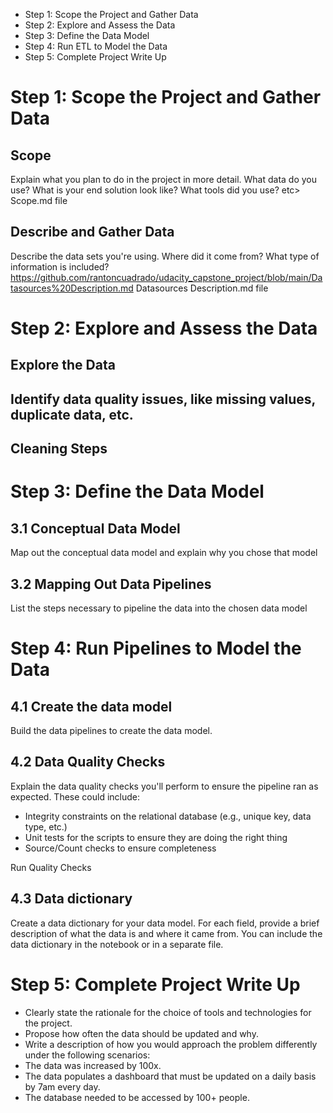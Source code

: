 
* Step 1: Scope the Project and Gather Data
* Step 2: Explore and Assess the Data
* Step 3: Define the Data Model
* Step 4: Run ETL to Model the Data
* Step 5: Complete Project Write Up

# Step 1: Scope the Project and Gather Data

## Scope 
Explain what you plan to do in the project in more detail. What data do you use? What is your end solution look like? What tools did you use? etc>
Scope.md file

## Describe and Gather Data 
Describe the data sets you're using. Where did it come from? What type of information is included? 
https://github.com/rantoncuadrado/udacity_capstone_project/blob/main/Datasources%20Description.md
Datasources Description.md file

# Step 2: Explore and Assess the Data

## Explore the Data

## Identify data quality issues, like missing values, duplicate data, etc.

## Cleaning Steps

# Step 3: Define the Data Model

## 3.1 Conceptual Data Model
Map out the conceptual data model and explain why you chose that model

## 3.2 Mapping Out Data Pipelines
List the steps necessary to pipeline the data into the chosen data model

# Step 4: Run Pipelines to Model the Data 

## 4.1 Create the data model
Build the data pipelines to create the data model.

## 4.2 Data Quality Checks
Explain the data quality checks you'll perform to ensure the pipeline ran as expected. These could include:
 * Integrity constraints on the relational database (e.g., unique key, data type, etc.)
 * Unit tests for the scripts to ensure they are doing the right thing
 * Source/Count checks to ensure completeness
 
Run Quality Checks

## 4.3 Data dictionary 
Create a data dictionary for your data model. For each field, provide a brief description of what the data is and where it came from. You can include the data dictionary in the notebook or in a separate file.  

# Step 5: Complete Project Write Up
* Clearly state the rationale for the choice of tools and technologies for the project.
* Propose how often the data should be updated and why.
* Write a description of how you would approach the problem differently under the following scenarios:
 * The data was increased by 100x.
 * The data populates a dashboard that must be updated on a daily basis by 7am every day.
 * The database needed to be accessed by 100+ people.
